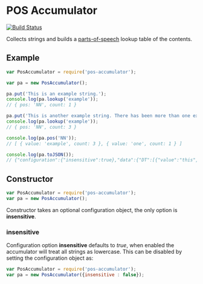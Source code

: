 POS Accumulator
===============

[![Build Status](https://travis-ci.org/tleen/pos-accumulator.png?branch=master)](https://travis-ci.org/tleen/pos-accumulator)

Collects strings and builds a [parts-of-speech](https://github.com/dariusk/pos-js) lookup table of the contents.

## Example

```javascript
var PosAccumulator = require('pos-accumulator');

var pa = new PosAccumulator();

pa.put('This is an example string.');
console.log(pa.lookup('example'));
// { pos: 'NN', count: 1 }

pa.put('This is another example string. There has been more than one example.');
console.log(pa.lookup('example'));
// { pos: 'NN', count: 3 }

console.log(pa.pos('NN'));
// [ { value: 'example', count: 3 }, { value: 'one', count: 1 } ]

console.log(pa.toJSON());
// {"configuration":{"insensitive":true},"data":{"DT":[{"value":"this","count":2},{"value":"an","count":1},{"value":"another","count":1}],"VBZ":[{"value":"is","count":2},{"value":"has","count":1}],"NN":[{"value":"example","count":3},{"value":"one","count":1}],"VBG":[{"value":"string","count":2}],".":[{"value":".","count":3}],"EX":[{"value":"there","count":1}],"VBN":[{"value":"been","count":1}],"JJR":[{"value":"more","count":1}],"IN":[{"value":"than","count":1}]}}
```


## Constructor

```javascript
var PosAccumulator = require('pos-accumulator');
var pa = new PosAccumulator();
```

Constructor takes an optional configuration object, the only option is **insensitive**.

### insensitive

Configuration option **insensitive** defaults to *true*, when enabled the accumulator will treat all strings as lowercase. This can be disabled by setting the configuration object as:

```javascript
var PosAccumulator = require('pos-accumulator');
var pa = new PosAccumulator({insensitive : false});
```
